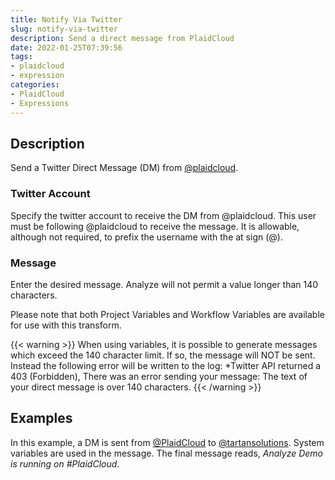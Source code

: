 ```yaml
---
title: Notify Via Twitter
slug: notify-via-twitter
description: Send a direct message from PlaidCloud
date: 2022-01-25T07:39:56
tags:
- plaidcloud
- expression
categories:
- PlaidCloud
- Expressions
---
```



## Description


Send a Twitter Direct Message (DM) from [@plaidcloud](<https://twitter.com/plaidcloud>).



### Twitter Account


Specify the twitter account to receive the DM from @plaidcloud. This user must be following @plaidcloud to receive the message. It is allowable, although not required, to prefix the username with the at sign (@).



### Message


Enter the desired message. Analyze will not permit a value longer than 140 characters.


Please note that both Project Variables and Workflow Variables are available for use with this transform.


{{< warning >}}
When using variables, it is possible to generate messages which exceed the 140 character limit. If so, the message will NOT be sent. Instead the following error will be written to the log: *Twitter API returned a 403 (Forbidden), There was an error sending your message: The text of your direct message is over 140 characters.
{{< /warning >}}

## Examples

In this example, a DM is sent from [@PlaidCloud](<https://twitter.com/plaidcloud>) to [@tartansolutions](<https://twitter.com/tartansolutions>). System variables are used in the message. The final message reads, *Analyze Demo is running on #PlaidCloud*.
